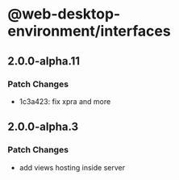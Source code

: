 # @web-desktop-environment/interfaces

## 2.0.0-alpha.11

### Patch Changes

- 1c3a423: fix xpra and more

## 2.0.0-alpha.3

### Patch Changes

- add views hosting inside server
